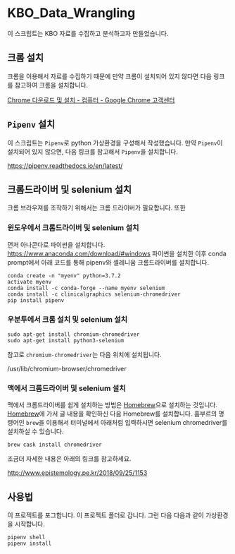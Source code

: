 # KBO_Data_Wrangling

이 스크립트는 KBO 자료를 수집하고 분석하고자 만들었습니다.

## 크롬 설치

크롬을 이용해서 자료를 수집하기 때문에 만약 크롬이 설치되어 있지 않다면 다음 링크를 참고하여 크롬을 설치합니다.

[Chrome 다운로드 및 설치 - 컴퓨터 - Google Chrome 고객센터](https://support.google.com/chrome/answer/95346?co=GENIE.Platform%3DDesktop&hl=ko)

## `Pipenv` 설치

이 스크립트는 `Pipenv`로 python 가상환경을 구성해서 작성했습니다. 만약 `Pipenv`이 설치되어 있지 않으면, 다음 링크를 참고해서 `Pipenv`을 설치합니다.

https://pipenv.readthedocs.io/en/latest/

## 크롬드라이버 및 selenium 설치

크롬 브라우져를 조작하기 위해서는 크롬 드라이버가 필요합니다. 또한  

### 윈도우에서 크롬드라이버 및 selenium 설치

먼저 아나콘다로 파이썬을 설치합니다. https://www.anaconda.com/download/#windows
파이썬을 설치한 이후 conda prompt에서 아래 코드를 통해 pipenv와 셀레니움 크롬드라이버를 설치합니다.

```
conda create -n "myenv" python=3.7.2
activate myenv
conda install -c conda-forge --name myenv selenium 
conda install -c clinicalgraphics selenium-chromedriver
pip install pipenv
```

### 우분투에서 크롬 설치 및 selenium 설치

```
sudo apt-get install chromium-chromedriver
sudo apt-get install python3-selenium
```

참고로 `chromium-chromedriver`는 다음 위치에 설치됩니다.

/usr/lib/chromium-browser/chromedriver

### 맥에서 크롬드라이버 및 selenium 설치

맥에서 크롬드라이버를 쉽게 설치하는 방법은 [Homebrew](https://brew.sh/index_ko)으로 설치하는 것입니다. [Homebrew](https://brew.sh/index_ko)에 가서 글 내용을 확인하신 다음 Homebrew를 설치합니다. 홈부르의 명령어인 `brew`을 이용해서 터미널에서 아래처럼 입력하시면 selenium chromedriver를 설치하실 수 있습니다.

```
brew cask install chromedriver
```

조금더 자세한 내용은 아래의 링크를 참고하세요.

http://www.epistemology.pe.kr/2018/09/25/1153


## 사용법

이 프로젝트를 포그합니다. 이 프로젝트 폴더로 갑니다.
그런 다음 다음과 같이 가상환경을 시작합니다.

```
pipenv shell
pipenv install
```
